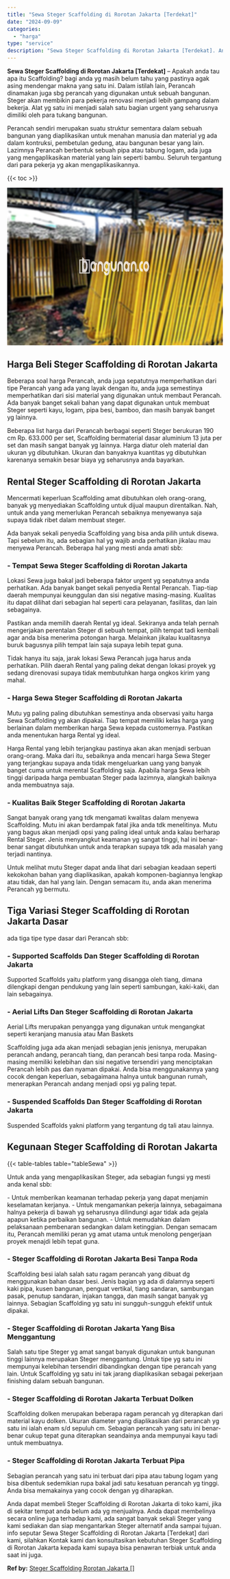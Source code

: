 ```yaml
---
title: "Sewa Steger Scaffolding di Rorotan Jakarta [Terdekat]"
date: "2024-09-09"
categories: 
  - "harga"
type: "service"
description: "Sewa Steger Scaffolding di Rorotan Jakarta [Terdekat]. Anda dapat membeli Steger Scaffolding di Rorotan Jakarta di toko kami, jika di sekitar tempat anda bel..."
---
```


**Sewa Steger Scaffolding di Rorotan Jakarta \[Terdekat\]** – Apakah anda tau apa itu Scaffolding? bagi anda yg masih belum tahu yang pastinya agak asing mendengar makna yang satu ini. Dalam istilah lain, Perancah dinamakan juga sbg perancah yang digunakan untuk sebuah bangunan. Steger akan membikin para pekerja renovasi menjadi lebih gampang dalam bekerja. Alat yg satu ini menjadi salah satu bagian urgent yang seharusnya dimiliki oleh para tukang bangunan.

Perancah sendiri merupakan suatu struktur sementara dalam sebuah bangunan yang diaplikasikan untuk menahan manusia dan material yg ada dalam kontruksi, pembetulan gedung, atau bangunan besar yang lain. Lazimnya Perancah berbentuk sebuah pipa atau tabung logam, ada juga yang mengaplikasikan material yang lain seperti bambu. Seluruh tergantung dari para pekerja yg akan mengaplikasikannya.

{{< toc >}}

![Sewa Steger Scaffolding di Rorotan Jakarta [Terdekat]](/images/sewa-scaffolding-steger-11.png)

## Harga Beli Steger Scaffolding di Rorotan Jakarta

Beberapa soal harga Perancah, anda juga sepatutnya memperhatikan dari tipe Perancah yang ada yang layak dengan itu, anda juga semestinya memperhatikan dari sisi material yang digunakan untuk membaut Perancah. Ada banyak banget sekali bahan yang dapat digunakan untuk membuat Steger seperti kayu, logam, pipa besi, bamboo, dan masih banyak banget yg lainnya.

Beberapa list harga dari Perancah berbagai seperti Steger berukuran 190 cm Rp. 633.000 per set, Scaffolding bermaterial dasar aluminium 13 juta per set dan masih sangat banyak yg lainnya. Harga diatur oleh material dan ukuran yg dibutuhkan. Ukuran dan banyaknya kuantitas yg dibutuhkan karenanya semakin besar biaya yg seharusnya anda bayarkan.

## Rental Steger Scaffolding di Rorotan Jakarta

Mencermati keperluan Scaffolding amat dibutuhkan oleh orang-orang, banyak yg menyediakan Scaffolding untuk dijual maupun direntalkan. Nah, untuk anda yang memerlukan Perancah sebaiknya menyewanya saja supaya tidak ribet dalam membuat steger.

Ada banyak sekali penyedia Scaffolding yang bisa anda pilih untuk disewa. Tapi sebelum itu, ada sebagian hal yg wajib anda perhatikan jikalau mau menyewa Perancah. Beberapa hal yang mesti anda amati sbb:

### \- Tempat Sewa Steger Scaffolding di Rorotan Jakarta

Lokasi Sewa juga bakal jadi beberapa faktor urgent yg sepatutnya anda perhatikan. Ada banyak banget sekali penyedia Rental Perancah. Tiap-tiap daerah mempunyai keunggulan dan sisi negative masing-masing. Kualitas itu dapat dilihat dari sebagian hal seperti cara pelayanan, fasilitas, dan lain sebagainya.

Pastikan anda memilih daerah Rental yg ideal. Sekiranya anda telah pernah mengerjakan perentalan Steger di sebuah tempat, pilih tempat tadi kembali agar anda bisa menerima potongan harga. Melainkan jikalau kualitasnya buruk bagusnya pilih tempat lain saja supaya lebih tepat guna.

Tidak hanya itu saja, jarak lokasi Sewa Perancah juga harus anda perhatikan. Pilih daerah Rental yang paling dekat dengan lokasi proyek yg sedang direnovasi supaya tidak membutuhkan harga ongkos kirim yang mahal.

### \- Harga Sewa Steger Scaffolding di Rorotan Jakarta

Mutu yg paling paling dibutuhkan semestinya anda observasi yaitu harga Sewa Scaffolding yg akan dipakai. Tiap tempat memiliki kelas harga yang berlainan dalam memberikan harga Sewa kepada customernya. Pastikan anda menentukan harga Rental yg ideal.

Harga Rental yang lebih terjangkau pastinya akan akan menjadi serbuan orang-orang. Maka dari itu, sebaiknya anda mencari harga Sewa Steger yang terjangkau supaya anda tidak mengeluarkan uang yang banyak banget cuma untuk merental Scaffolding saja. Apabila harga Sewa lebih tinggi daripada harga pembuatan Steger pada lazimnya, alangkah baiknya anda membuatnya saja.

### \- Kualitas Baik Steger Scaffolding di Rorotan Jakarta

Sangat banyak orang yang tdk mengamati kwalitas dalam menyewa Scaffolding. Mutu ini akan berdampak fatal jika anda tdk menelitinya. Mutu yang bagus akan menjadi opsi yang paling ideal untuk anda kalau berharap Rental Steger. Jenis menyangkut keamanan yg sangat tinggi, hal ini benar-benar sangat dibutuhkan untuk anda terapkan supaya tdk ada masalah yang terjadi nantinya.

Untuk melihat mutu Steger dapat anda lihat dari sebagian keadaan seperti kekokohan bahan yang diaplikasikan, apakah komponen-bagiannya lengkap atau tidak, dan hal yang lain. Dengan semacam itu, anda akan menerima Perancah yg bermutu.

## Tiga Variasi Steger Scaffolding di Rorotan Jakarta Dasar

ada tiga tipe type dasar dari Perancah sbb:

### \- Supported Scaffolds Dan Steger Scaffolding di Rorotan Jakarta

Supported Scaffolds yaitu platform yang disangga oleh tiang, dimana dilengkapi dengan pendukung yang lain seperti sambungan, kaki-kaki, dan lain sebagainya.

### \- Aerial Lifts Dan Steger Scaffolding di Rorotan Jakarta

Aerial Lifts merupakan penyangga yang digunakan untuk mengangkat seperti keranjang manusia atau Man Baskets

Scaffolding juga ada akan menjadi sebagian jenis jenisnya, merupakan perancah andang, perancah tiang, dan perancah besi tanpa roda. Masing-masing memiliki kelebihan dan sisi negative tersendiri yang menciptakan Perancah lebih pas dan nyaman dipakai. Anda bisa menggunakannya yang cocok dengan keperluan, sebagaimana halnya untuk bangunan rumah, menerapkan Perancah andang menjadi opsi yg paling tepat.

### \- Suspended Scaffolds Dan Steger Scaffolding di Rorotan Jakarta

Suspended Scaffolds yakni platform yang tergantung dg tali atau lainnya.

## Kegunaan Steger Scaffolding di Rorotan Jakarta

{{< table-tables table="tableSewa" >}}

Untuk anda yang mengaplikasikan Steger, ada sebagian fungsi yg mesti anda kenal sbb:

\- Untuk memberikan keamanan terhadap pekerja yang dapat menjamin keselamatan kerjanya. - Untuk mengamankan pekerja lainnya, sebagaimana halnya pekerja di bawah yg seharusnya dilindungi agar tidak ada gejala apapun ketika perbaikan bangunan. - Untuk memudahkan dalam pelaksanaan pembenaran sedangkan dalam ketinggian. Dengan semacam itu, Perancah memiliki peran yg amat utama untuk menolong pengerjaan proyek menajdi lebih tepat guna.

### \- Steger Scaffolding di Rorotan Jakarta Besi Tanpa Roda

Scaffolding besi ialah salah satu ragam perancah yang dibuat dg menggunakan bahan dasar besi. Jenis bagian yg ada di dalamnya seperti kaki pipa, kusen bangunan, penguat vertikal, tiang sandaran, sambungan pasak, penutup sandaran, injakan tangga, dan masih sangat banyak yg lainnya. Sebagian Scaffolding yg satu ini sungguh-sungguh efektif untuk dipakai.

### \- Steger Scaffolding di Rorotan Jakarta Yang Bisa Menggantung

Salah satu tipe Steger yg amat sangat banyak digunakan untuk bangunan tinggi lainnya merupakan Steger menggantung. Untuk tipe yg satu ini mempunyai kelebihan tersendiri dibandingkan dengan tipe perancah yang lain. Untuk Scaffolding yg satu ini tak jarang diaplikasikan sebagai pekerjaan finishing dalam sebuah bangunan.

### \- Steger Scaffolding di Rorotan Jakarta Terbuat Dolken

Scaffolding dolken merupakan beberapa ragam perancah yg diterapkan dari material kayu dolken. Ukuran diameter yang diaplikasikan dari perancah yg satu ini ialah enam s/d sepuluh cm. Sebagian perancah yang satu ini benar-benar cukup tepat guna diterapkan seandainya anda mempunyai kayu tadi untuk membuatnya.

### \- Steger Scaffolding di Rorotan Jakarta Terbuat Pipa

Sebagian perancah yang satu ini terbuat dari pipa atau tabung logam yang bisa dibentuk sedemikian rupa bakal jadi satu kesatuan perancah yg tinggi. Anda bisa memakainya yang cocok dengan yg diharapkan.

Anda dapat membeli Steger Scaffolding di Rorotan Jakarta di toko kami, jika di sekitar tempat anda belum ada yg menjualnya. Anda dapat membelinya secara online juga terhadap kami, ada sangat banyak sekali Steger yang kami sediakan dan siap mengantarkan Steger alternatif anda sampai tujuan. info seputar Sewa Steger Scaffolding di Rorotan Jakarta \[Terdekat\] dari kami, silahkan Kontak kami dan konsultasikan kebutuhan Steger Scaffolding di Rorotan Jakarta kepada kami supaya bisa penawran terbiak untuk anda saat ini juga.

**Ref by:** [Steger Scaffolding Rorotan Jakarta []](https://id.wikipedia.org/wiki/Steger)
